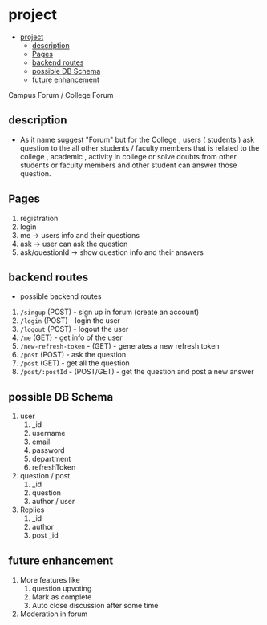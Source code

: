 # project

- [project](#project)
  - [description](#description)
  - [Pages](#pages)
  - [backend routes](#backend-routes)
  - [possible DB Schema](#possible-db-schema)
  - [future enhancement](#future-enhancement)


Campus Forum / College Forum

## description

- As it name suggest "Forum" but for the College , users ( students ) ask question to the all other students / faculty members that is related to the college , academic , activity in college or solve doubts from other students or faculty members and other student can answer those question.


## Pages

1. registration
2. login
3. me -> users info and their questions
4. ask -> user can ask the question
5. ask/questionId -> show question info and their answers


## backend routes
- possible backend routes


1. `/singup` (POST) - sign up in forum (create an account)
2. `/login` (POST) - login the user
3. `/logout` (POST) - logout the user
4. `/me` (GET) - get info of the user
5. `/new-refresh-token` - (GET) - generates a new refresh token
6. `/post` (POST) - ask the question
7. `/post` (GET) - get all the question
8. `/post/:postId` - (POST/GET) - get the question and post a new answer


## possible DB Schema

1. user
   1. _id
   2. username
   3. email
   4. password
   5. department
   6. refreshToken
2. question / post
   1. _id
   2. question
   3. author / user
3. Replies
   1. _id
   2. author
   3. post _id


## future enhancement
1. More features like
   1. question upvoting
   2. Mark as complete
   3. Auto close discussion after some time
2. Moderation in forum
